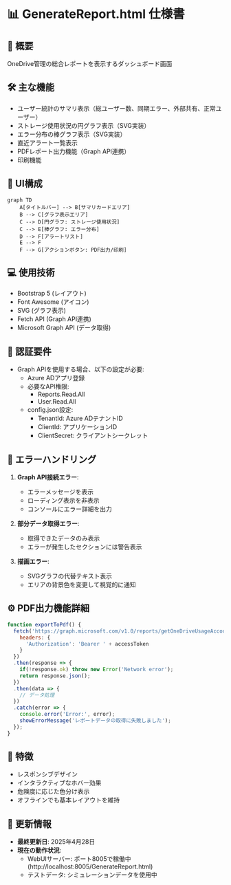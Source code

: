 # 📊 GenerateReport.html 仕様書

## 🌟 概要
OneDrive管理の総合レポートを表示するダッシュボード画面

## 🛠️ 主な機能
- ユーザー統計のサマリ表示（総ユーザー数、同期エラー、外部共有、正常ユーザー）
- ストレージ使用状況の円グラフ表示（SVG実装）
- エラー分布の棒グラフ表示（SVG実装）
- 直近アラート一覧表示
- PDFレポート出力機能（Graph API連携）
- 印刷機能

## 🎨 UI構成
```mermaid
graph TD
    A[タイトルバー] --> B[サマリカードエリア]
    B --> C[グラフ表示エリア]
    C --> D[円グラフ: ストレージ使用状況]
    C --> E[棒グラフ: エラー分布]
    D --> F[アラートリスト]
    E --> F
    F --> G[アクションボタン: PDF出力/印刷]
```

## 💻 使用技術
- Bootstrap 5 (レイアウト)
- Font Awesome (アイコン)
- SVG (グラフ表示)
- Fetch API (Graph API連携)
- Microsoft Graph API (データ取得)

## 🔐 認証要件
- Graph APIを使用する場合、以下の設定が必要:
  - Azure ADアプリ登録
  - 必要なAPI権限:
    - Reports.Read.All
    - User.Read.All
  - config.json設定:
    - TenantId: Azure ADテナントID
    - ClientId: アプリケーションID
    - ClientSecret: クライアントシークレット

## 🚨 エラーハンドリング
1. **Graph API接続エラー**:
   - エラーメッセージを表示
   - ローディング表示を非表示
   - コンソールにエラー詳細を出力

2. **部分データ取得エラー**:
   - 取得できたデータのみ表示
   - エラーが発生したセクションには警告表示

3. **描画エラー**:
   - SVGグラフの代替テキスト表示
   - エリアの背景色を変更して視覚的に通知

## ⚙️ PDF出力機能詳細
```javascript
function exportToPdf() {
  fetch('https://graph.microsoft.com/v1.0/reports/getOneDriveUsageAccountDetail', {
    headers: {
      'Authorization': 'Bearer ' + accessToken
    }
  })
  .then(response => {
    if(!response.ok) throw new Error('Network error');
    return response.json();
  })
  .then(data => {
    // データ処理
  })
  .catch(error => {
    console.error('Error:', error);
    showErrorMessage('レポートデータの取得に失敗しました');
  });
}
```

## 🎯 特徴
- レスポンシブデザイン
- インタラクティブなホバー効果
- 危険度に応じた色分け表示
- オフラインでも基本レイアウトを維持

## 📅 更新情報
- **最終更新日**: 2025年4月28日
- **現在の動作状況**:
  - WebUIサーバー: ポート8005で稼働中 (http://localhost:8005/GenerateReport.html)
  - テストデータ: シミュレーションデータを使用中
